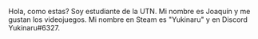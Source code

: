 Hola, como estas?
 Soy estudiante de la UTN.
 Mi nombre es Joaquín y me gustan los videojuegos.
 Mi nombre en Steam es "Yukinaru" y en Discord Yukinaru#6327.